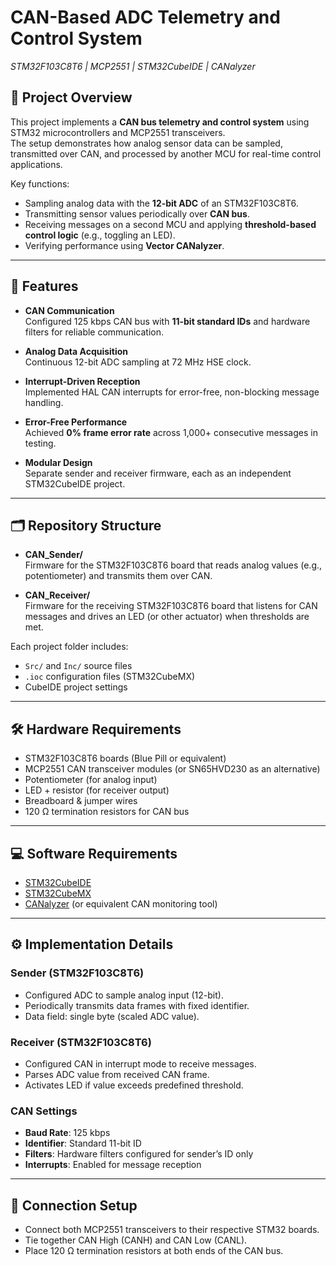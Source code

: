 # CAN-Based ADC Telemetry and Control System  
*STM32F103C8T6 | MCP2551 | STM32CubeIDE | CANalyzer*

## 📌 Project Overview
This project implements a **CAN bus telemetry and control system** using STM32 microcontrollers and MCP2551 transceivers.  
The setup demonstrates how analog sensor data can be sampled, transmitted over CAN, and processed by another MCU for real-time control applications.

Key functions:
- Sampling analog data with the **12-bit ADC** of an STM32F103C8T6.  
- Transmitting sensor values periodically over **CAN bus**.  
- Receiving messages on a second MCU and applying **threshold-based control logic** (e.g., toggling an LED).  
- Verifying performance using **Vector CANalyzer**.  

---

## 🔧 Features
- **CAN Communication**  
  Configured 125 kbps CAN bus with **11-bit standard IDs** and hardware filters for reliable communication.  

- **Analog Data Acquisition**  
  Continuous 12-bit ADC sampling at 72 MHz HSE clock.  

- **Interrupt-Driven Reception**  
  Implemented HAL CAN interrupts for error-free, non-blocking message handling.  

- **Error-Free Performance**  
  Achieved **0% frame error rate** across 1,000+ consecutive messages in testing.  

- **Modular Design**  
  Separate sender and receiver firmware, each as an independent STM32CubeIDE project.  

---

## 🗂 Repository Structure
- **CAN_Sender/**  
  Firmware for the STM32F103C8T6 board that reads analog values (e.g., potentiometer) and transmits them over CAN.  

- **CAN_Receiver/**  
  Firmware for the receiving STM32F103C8T6 board that listens for CAN messages and drives an LED (or other actuator) when thresholds are met.  

Each project folder includes:
- `Src/` and `Inc/` source files  
- `.ioc` configuration files (STM32CubeMX)  
- CubeIDE project settings  

---

## 🛠 Hardware Requirements
- STM32F103C8T6 boards (Blue Pill or equivalent)  
- MCP2551 CAN transceiver modules (or SN65HVD230 as an alternative)  
- Potentiometer (for analog input)  
- LED + resistor (for receiver output)  
- Breadboard & jumper wires  
- 120 Ω termination resistors for CAN bus  

---

## 💻 Software Requirements
- [STM32CubeIDE](https://www.st.com/en/development-tools/stm32cubeide.html)  
- [STM32CubeMX](https://www.st.com/en/development-tools/stm32cubemx.html)  
- [CANalyzer](https://www.vector.com/int/en/products/products-a-z/software/canalyzer/) (or equivalent CAN monitoring tool)  

---

## ⚙️ Implementation Details
### Sender (STM32F103C8T6)
- Configured ADC to sample analog input (12-bit).  
- Periodically transmits data frames with fixed identifier.  
- Data field: single byte (scaled ADC value).  

### Receiver (STM32F103C8T6)
- Configured CAN in interrupt mode to receive messages.  
- Parses ADC value from received CAN frame.  
- Activates LED if value exceeds predefined threshold.  

### CAN Settings
- **Baud Rate**: 125 kbps  
- **Identifier**: Standard 11-bit ID  
- **Filters**: Hardware filters configured for sender’s ID only  
- **Interrupts**: Enabled for message reception  

---

## 🔌 Connection Setup
- Connect both MCP2551 transceivers to their respective STM32 boards.  
- Tie together CAN High (CANH) and CAN Low (CANL).  
- Place 120 Ω termination resistors at both ends of the CAN bus.  


